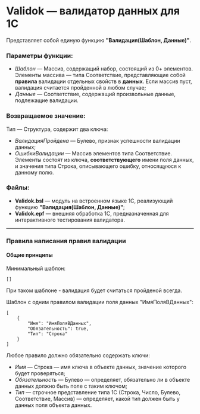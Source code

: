 # Validok — валидатор данных для 1С

Представляет собой единую функцию **"Валидация(Шаблон, Данные)"**.

### Параметры функции:
- *Шаблон* — Массив, содержащий набор, состоящий из 0+ элементов. Элементы массива — типа Соответствие, представляющие собой **правила** валидации отдельных свойств в **данных**. Если массив пуст, валидация считается пройденной в любом случае;
- *Данные* — Соответствие, содержащий произвольные данные, подлежащие валидации.

### Возвращаемое значение:
Тип — Структура, содержит два ключа:
- *ВалидацияПройдена* — Булево, признак успешности валидации данных;
- *ОшибкиВалидации* — Массив элементов типа Соответствие. Элементы состоят из ключа, **соответствующего** имени поля данных, и значения типа Строка, описывающего ошибку, относящуюся к данному полю.

### Файлы:
- **Validok.bsl** — модуль на встроенном языке 1С, реализующий функцию **"Валидация(Шаблон, Данные)"**;
- **Validok.epf** — внешняя обработка 1С, предназначенная для интерактивного тестирования валидатора.

---

### Правила написания правил валидации

#### Общие принципы

Минимальный шаблон:
```
[]
```
При таком шаблоне - валидация будет считаться пройденой всегда.

Шаблон с одним правилом валидации поля данных "ИмяПоляВДанных":
```
[
    {
        "Имя": "ИмяПоляВДанных",
        "Обязательность": true,
        "Тип": "Строка"
    }
]
```

Любое правило должно обязательно содержать ключи:
- *Имя* — Строка — имя ключа в объекте данных, значение которого будет проверяться;
- *Обязательность* — Булево — определяет, обязательно ли в объекте данных должно быть поле с таким ключом;
- *Тип* — строчное представление типа 1С (Строка, Число, Булево, Соответствие, Массив) — определяет, какой тип должен быть у данных поля объекта данных.
